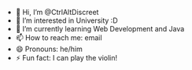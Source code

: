 - 👋 Hi, I’m @CtrlAltDiscreet
- 👀 I’m interested in University :D
- 🌱 I’m currently learning Web Development and Java
- 📫 How to reach me: email
- 😄 Pronouns: he/him
- ⚡ Fun fact: I can play the violin!

<!---
CtrlAltDiscreet/CtrlAltDiscreet is a ✨ special ✨ repository because its `README.md` (this file) appears on your GitHub profile.
You can click the Preview link to take a look at your changes.
--->
